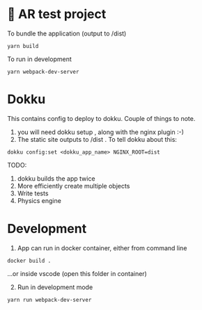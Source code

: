 # 🚀 AR test project

To bundle the application (output to /dist)

```
yarn build
```

To run in development

```
yarn webpack-dev-server
```

# Dokku

This contains config to deploy to dokku. Couple of things to note.

1. you will need dokku setup , along with the nginx plugin :-)
2. The static site outputs to /dist . To tell dokku about this:

```
dokku config:set <dokku_app_name> NGINX_ROOT=dist
```

TODO:

1. dokku builds the app twice
2. More efficiently create multiple objects
3. Write tests
4. Physics engine

# Development

1. App can run in docker container, either from command line

```
docker build .
```

...or inside vscode (open this folder in container)

2. Run in development mode

```
yarn run webpack-dev-server
```
